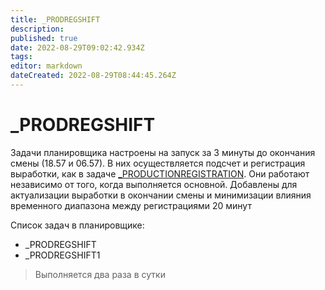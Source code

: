 ```yaml
---
title: _PRODREGSHIFT
description: 
published: true
date: 2022-08-29T09:02:42.934Z
tags: 
editor: markdown
dateCreated: 2022-08-29T08:44:45.264Z
---
```

# \_PRODREGSHIFT

Задачи планировщика настроены на запуск за 3 минуты до окончания смены (18.57 и 06.57). В них осуществляется подсчет и регистрация выработки, как в задаче [\_PRODUCTIONREGISTRATION](productionregistration.md). Они работают независимо от того, когда выполняется основной. Добавлены для актуализации выработки в окончании смены и минимизации влияния временного диапазона между регистрациями 20 минут

Список задач в планировщике:

* \_PRODREGSHIFT
* \_PRODREGSHIFT1

>Выполняется два раза в сутки


